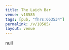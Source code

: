 ```yaml
---
title: The Laich Bar
venue: v18585
tags: [pub, "fhrs:663534"]
permalink: /v/18585/
layout: venue
---
```

null